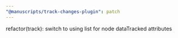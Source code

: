 ```yaml
---
"@manuscripts/track-changes-plugin": patch
---
```


refactor(track): switch to using list for node dataTracked attributes
